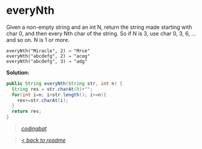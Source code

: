 # everyNth

Given a non-empty string and an int N, return the string made starting with char 0, and then every Nth char of the string. So if N is 3, use char 0, 3, 6, ... and so on. N is 1 or more.

```
everyNth("Miracle", 2) → "Mrce"
everyNth("abcdefg", 2) → "aceg"
everyNth("abcdefg", 3) → "adg"
```

**Solution:**

```java
public String everyNth(String str, int n) {
  String res = str.charAt(0)+"";
  for(int i=n; i<str.length(); i+=n){
    res+=str.charAt(i);
  }
  return res;
}
```

> _[codingbat](http://codingbat.com/prob/p196441)_

> [< _back to readme_](FINDREPLACEREADME)